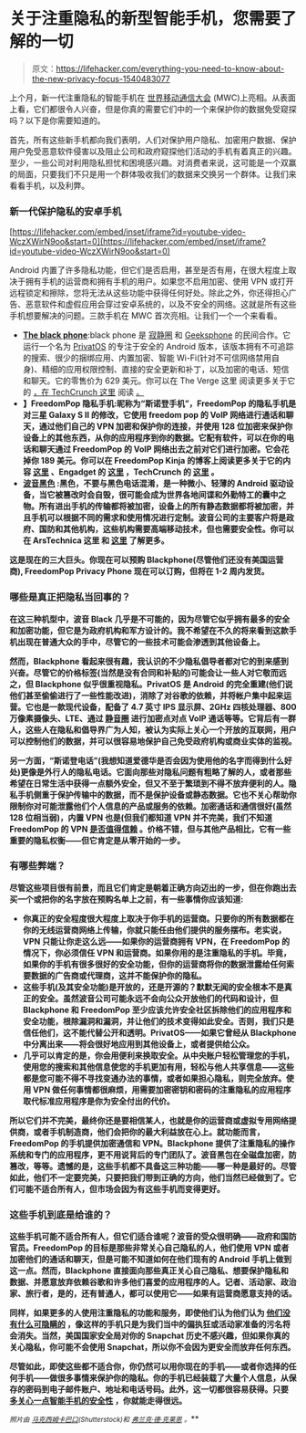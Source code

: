 # 关于注重隐私的新型智能手机，您需要了解的一切

> 原文：<https://lifehacker.com/everything-you-need-to-know-about-the-new-privacy-focus-1540483077>

上个月，新一代注重隐私的智能手机在 [世界移动通信大会](http://www.mobileworldcongress.com/) (MWC)上亮相。从表面上看，它们都很令人兴奋，但是你真的需要它们中的一个来保护你的数据免受窥探吗？以下是你需要知道的。



首先，所有这些新手机都向我们表明，人们对保护用户隐私、加密用户数据、保护用户免受恶意软件侵害以及阻止公司和政府窥探他们活动的手机有着真正的兴趣。至少，一些公司对利用隐私担忧和困境感兴趣。对消费者来说，这可能是一个双赢的局面，只要我们不只是用一个群体吸收我们的数据来交换另一个群体。让我们来看看手机，以及利弊。

### 新一代保护隐私的安卓手机

 [https://lifehacker.com/embed/inset/iframe?id=youtube-video-WczXWirN9oo&start=0](https://lifehacker.com/embed/inset/iframe?id=youtube-video-WczXWirN9oo&start=0) 

Android 内置了许多隐私功能，但它们是否启用，甚至是否有用，在很大程度上取决于拥有手机的运营商和拥有手机的用户。如果您不启用加密、使用 VPN 或打开远程锁定和擦除，您将无法从这些功能中获得任何好处。除此之外，你还得担心广告、恶意软件和虚假应用会穿过安卓系统的，以及不安全的网络。这就是所有这些手机想要解决的问题。三款手机在 MWC 首次亮相。让我们一个一个来看看。

*   [**The black phone**](https://www.blackphone.ch/):black phone 是 [寂静圈](https://silentcircle.com/) 和 [Geeksphone](http://www.geeksphone.com/) 的民间合作。它运行一个名为 [PrivatOS](https://www.blackphone.ch/phone/#privatosvsandroid) 的专注于安全的 Android 版本，该版本拥有不可追踪的搜索、很少的捆绑应用、内置加密、智能 Wi-Fi(针对不可信网络禁用自身)、精细的应用权限控制、直接的安全更新和补丁，以及加密的电话、短信和聊天。它的零售价为 629 美元。你可以在 The Verge 这里 阅读更多关于它的 [，在 TechCrunch 这里](http://www.theverge.com/2014/2/24/5441642/blackphone-silent-circle-geeksphone-pre-order-launch) 阅读 [。](http://techcrunch.com/2014/02/26/close-look-at-blackphone/)
*   [](http://www.freedompop.com/theprivacyphone?utm_source=freedompop&utm_medium=kinja&utm_campaign=snowden)**】FreedomPop 隐私手机:昵称为“斯诺登手机”，FreedomPop 的隐私手机是对三星 Galaxy S II 的修改，它使用 freedom pop 的 VoIP 网络进行通话和聊天，通过他们自己的 VPN 加密和保护你的连接，并使用 128 位加密来保护你设备上的其他东西，从你的应用程序到你的数据。它配有软件，可以在你的电话和聊天通过 FreedomPop 的 VoIP 网络出去之前对它们进行加密。它会花掉你 189 美元。你可以在 FreedomPop Kinja 的博客上阅读更多关于它的内容 [这里](http://freedompop.kinja.com/move-over-justin-timberlake-freedompop-is-bringing-pr-1538029847) 、Engadget 的 [这里](http://www.engadget.com/2014/03/05/freedompop-privacy-phone/) ，TechCrunch 的 [这里](http://techcrunch.com/2014/03/04/freedompop-announces-the-privacy-phone-a-k-a-the-snowden-phone-a-k-a-the-terrorist-phone/) 。**
*   **[**波音黑色**](http://www.boeing.com/boeing/defense-space/ic/black/index.page) :黑色，不要与黑色电话混淆，是一种微小、轻薄的 Android 驱动设备，当它被篡改时会自毁，很可能会成为世界各地间谍和外勤特工的囊中之物。所有进出手机的传输都将被加密，设备上的所有静态数据都将被加密，并且手机可以根据不同的需求和使用情况进行定制。波音公司的主要客户将是政府、国防和其他机构，这些机构需要高端移动技术，但也需要安全性。你可以在 ArsTechnica 这里 和 [这里](http://arstechnica.com/information-technology/2014/02/deep-black-more-details-on-boeings-new-secure-android-smartphone/) 了解更多。**

**这是现在的三大巨头。你现在可以预购 Blackphone(尽管他们还没有美国运营商), FreedomPop Privacy Phone 现在可以订购，但将在 1-2 周内发货。**

### **哪些是真正把隐私当回事的？**

**在这三种机型中，波音 Black 几乎是不可能的，因为尽管它似乎拥有最多的安全和加密功能，但它是为政府机构和军方设计的。我不希望在不久的将来看到这款手机出现在普通大众的手中，尽管它的一些技术可能会渗透到其他设备上。**

**然而，Blackphone 看起来很有趣，我认识的不少隐私倡导者都对它的到来感到兴奋。尽管它的价格标签(当然是没有合同和补贴的)可能会让一些人对它敬而远之，但 Blackphone 似乎很重视隐私。PrivatOS 是 Android 的完全重建(他们说他们甚至偷偷进行了一些性能改进)，消除了对谷歌的依赖，并将帐户集中起来运营。它也是一款现代设备，配备了 4.7 英寸 IPS 显示屏、2GHz 四核处理器、800 万像素摄像头、LTE、通过 [静音圈](https://silentcircle.com/web/silent-phone/) 进行加密点对点 VoIP 通话等等。它背后有一群人，这些人在隐私和倡导界广为人知，被认为实际上关心一个开放的互联网，用户可以控制他们的数据，并可以很容易地保护自己免受政府机构或商业实体的监视。**

**另一方面，“斯诺登电话”(我想知道爱德华是否会因为使用他的名字而得到什么好处)更像是外行人的隐私电话。它面向那些对隐私问题有粗略了解的人，或者那些希望在日常生活中获得一点额外安全，但又不至于繁琐到不得不放弃便利的人。隐私手机侧重于保护传输中的数据，而不是保护设备或静态数据。它也不关心帮助你限制你对可能泄露他们个人信息的产品或服务的依赖。加密通话和通信很好(虽然 128 位相当弱)，内置 VPN 也是(但我们都知道 VPN 并不完美，我们不知道 FreedomPop 的 VPN [是否值得信赖](http://lifehacker.com) 。价格不错，但与其他产品相比，它有一些重要的隐私权衡——但它肯定是从零开始的一步。**

### **有哪些弊端？**

**尽管这些项目很有前景，而且它们肯定是朝着正确方向迈出的一步，但在你跑出去买一个或把你的名字放在预购名单上之前，有一些事情你应该知道:**

*   **你真正的安全程度很大程度上取决于你手机的运营商。只要你的所有数据都在你的无线运营商网络上传输，你就只能任由他们提供的服务摆布。老实说，VPN 只能让你走这么远——如果你的运营商拥有 VPN，在 FreedomPop 的情况下，你必须信任 VPN 和运营商。如果你用的是注重隐私的手机。毕竟，如果你的手机有很多很好的安全功能，但你的运营商将你的数据泄露给任何索要数据的广告商或代理商，这并不能保护你的隐私。**
*   **这些手机(及其安全功能)是开放的，还是开源的？默默无闻的安全根本不是真正的安全。虽然波音公司可能永远不会向公众开放他们的代码和设计，但 Blackphone 和 FreedomPop 至少应该允许安全社区拆除他们的应用程序和安全功能，根除漏洞和漏洞，并让他们的技术变得如此安全。否则，我们只是信任他们，这不能代替公开和透明。PrivatOS——如果它曾经从 Blackphone 中分离出来——将会很好地应用到其他设备上，或者提供给公众。**
*   **几乎可以肯定的是，你会用便利来换取安全。从中央账户轻松管理您的手机，使用您的搜索和其他信息使您的手机更加有用，轻松与他人共享信息——这些都是您可能不得不寻找变通办法的事情，或者如果担心隐私，则完全放弃。使用 VPN 做任何事情都很麻烦，用需要加密密钥和密码的注重隐私的应用程序取代标准应用程序是你为安全付出的代价。**

**所以它们并不完美，最终你还是要相信某人，也就是你的运营商或虚拟专用网络提供商，或者手机制造商，他们会把你的最大利益放在心上。就功能而言，FreedomPop 的手机提供加密通信和 VPN。Blackphone 提供了注重隐私的操作系统和专门的应用程序，更不用说背后的专门团队了。波音黑包在全磁盘加密，防篡改，等等。遗憾的是，这些手机都不具备这三种功能——哪一种是最好的。尽管如此，他们不一定要完美，只要把我们带到正确的方向，他们当然已经做到了。它们可能不适合所有人，但市场会因为有这些手机而变得更好。**

### **这些手机到底是给谁的？**

**这些手机可能不适合所有人，但它们适合谁呢？波音的受众很明确——政府和国防官员。FreedomPop 的目标是那些非常关心自己隐私的人，他们使用 VPN 或者加密他们的通话和聊天，但是可能不知道如何在他们现有的 Android 手机上做到这一点。然而，Blackphone 直接面向那些真正关心自己隐私、想要保护隐私和数据、并愿意放弃依赖谷歌和许多他们喜爱的应用程序的人。记者、活动家、政治家、旅行者，是的，还有普通人，都可以使用它——如果有运营商愿意支持的话。**

**同样，如果更多的人使用注重隐私的功能和服务，即使他们认为他们认为 [他们没有什么可隐瞒的](https://lifehacker.com/plenty-to-hide-5918171) ，像这样的手机只是为我们当中的偏执狂或活动家准备的污名将会消失。当然，美国国家安全局对你的 Snapchat 历史不感兴趣，但如果你真的关心隐私，你可能不会使用 Snapchat，所以你不会因为更安全而放弃任何东西。**

**尽管如此，即使这些都不适合你，你仍然可以用你现在的手机——或者你选择的任何手机——做很多事情来保护你的隐私。你的手机已经装载了大量个人信息，从保存的密码到电子邮件账户、地址和电话号码。此外，这一切都很容易获得。只要 [多关心一点智能手机的安全性](https://lifehacker.com/why-you-should-care-more-about-your-smartphone-s-securi-1531990375) ，你就能走得很远。**

***<small>照片由</small>* [*<small>马克西姆卡巴口</small>*](http://www.shutterstock.com/pic.mhtml?id=159902675&src=id)*<small>(Shutterstock)和</small>* [*<small>弗兰克·德·克莱恩</small>*](http://www.flickr.com/photos/59532782@N00/11762831134/) *<small>。</small>***